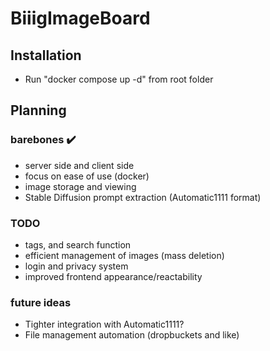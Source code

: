 # BiiigImageBoard

## Installation
- Run "docker compose up -d" from root folder

## Planning
### barebones :heavy_check_mark:
- server side and client side
- focus on ease of use (docker) 
- image storage and viewing
- Stable Diffusion prompt extraction (Automatic1111 format)

### TODO 
- tags, and search function
- efficient management of images (mass deletion)
- login and privacy system
- improved frontend appearance/reactability

### future ideas
- Tighter integration with Automatic1111? 
- File management automation (dropbuckets and like) 
